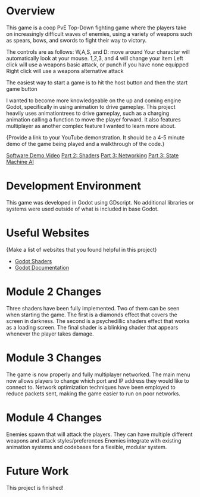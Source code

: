 # Overview


This game is a coop PvE Top-Down fighting game where the players take on increasingly difficult waves of enemies, using a variety of weapons such as spears, bows, and swords to fight their way to victory.

The controls are as follows:
W,A,S, and D: move around
Your character will automatically look at your mouse.
1,2,3, and 4 will change your item
Left click will use a weapons basic attack, or punch if you have none equipped
Right click will use a weapons alternative attack

The easiest way to start a game is to hit the host button and then the start game button

I wanted to become more knowledgeable on the up and coming engine Godot, specifically in using animation to drive gameplay. This project heavily uses animationtrees to drive gameplay, such as a charging animation calling a function to move the player forward. It also features multiplayer as another complex feature I wanted to learn more about.

{Provide a link to your YouTube demonstration.  It should be a 4-5 minute demo of the game being played and a walkthrough of the code.}

[Software Demo Video](https://youtu.be/vREekBrXbVQ)
[Part 2: Shaders](https://www.youtube.com/watch?v=H1YkE-9Xhk8)
[Part 3: Networking](https://www.youtube.com/watch?v=2VZNu8mQ1O8)
[Part 3: State Machine AI](https://www.youtube.com/watch?v=3fkzYN8VCt0)
# Development Environment

This game was developed in Godot using GDscript. No additional libraries or systems were used outside of what is included in base Godot.

# Useful Websites

{Make a list of websites that you found helpful in this project}
* [Godot Shaders]([http://url.link.goes.here](https://godotshaders.com/))
* [Godot Documentation]([http://url.link.goes.here](https://docs.godotengine.org/en/stable/index.html))


# Module 2 Changes
Three shaders have been fully implemented.
Two of them can be seen when starting the game. The first is a diamonds effect that covers the screen in darkness. The second is a psychedillic shaders effect that works as a loading screen. 
The final shader is a blinking shader that appears whenever the player takes damage.

# Module 3 Changes
The game is now properly and fully multiplayer networked.
The main menu now allows players to change which port and IP address they would like to connect to.
Network optimization techniques have been employed to reduce packets sent, making the game easier to run on poor networks.

# Module 4 Changes

Enemies spawn that will attack the players.
They can have multiple different weapons and attack styles/preferences
Enemies integrate with existing animation systems and codebases for a flexible, modular system.

# Future Work

This project is finished!